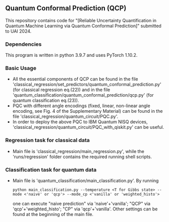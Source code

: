 ## Quantum Conformal Prediction (QCP)

This repository contains code for "[Reliable Uncertainty Quantification in Quantum Machine Learning via Quantum Conformal Prediction]" submitted to UAI 2024.

### Dependencies

This program is written in python 3.9.7 and uses PyTorch 1.10.2.

### Basic Usage

- All the essential components of QCP can be found in the file 'classical_regression/set_predictors/quantum_conformal_prediction.py' (for classical regression eq.(22)) and in the file 'quantum_classification/quantum_conformal_prediction/qcp.py' (for quantum classification eq.(23)).
- PQC with different angle encodings (fixed, linear, non-linear angle encoding, see Fig. 4 of the Supplementary Material) can be found in the file 'classical_regression/quantum_circuit/PQC.py'.
- In order to deploy the above PQC to IBM Quantum NISQ devices, 'classical_regression/quantum_circuit/PQC_with_qiskit.py' can be useful.

### Regression task for classical data
    
-  Main file is 'classical_regression/main_regression.py', while the 'runs/regression' folder contains the required running shell scripts. 

### Classification task for quantum data
    
-  Main file is 'quantum_classification/main_classification.py'. By running 
    ```
    python main_classification.py --temperature <T for Gibbs state> --mode <'naive' or 'qcp'> --mode_cp <'vanilla' or 'weighted_histo'>
    ```
    one can execute "naive prediction" via 'naive'+'vanilla'; "QCP" via 'qcp'+'weighted_histo'; "CP" via 'qcp'+'vanilla'. Other settings can be found at the beginning of the main file.
